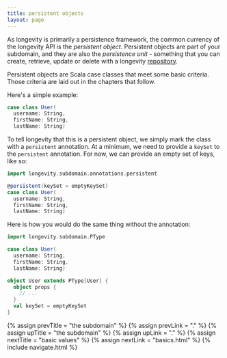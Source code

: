 ```yaml
---
title: persistent objects
layout: page
---
```


As longevity is primarily a persistence framework, the common currency
of the longevity API is the _persistent object_. Persistent objects
are part of your subdomain, and they are also the _persistence unit_ -
something that you can create, retrieve, update or delete with a
longevity [repository](../repo).

Persistent objects are Scala case classes that meet some basic
criteria. Those criteria are laid out in the chapters that follow.

Here's a simple example:

```scala
case class User(
  username: String,
  firstName: String,
  lastName: String)
```

To tell longevity that this is a persistent object, we simply mark the
class with a `persistent` annotation. At a minimum, we need to provide
a `keySet` to the `persistent` annotation. For now, we can provide an
empty set of keys, like so:

```scala
import longevity.subdomain.annotations.persistent

@persistent(keySet = emptyKeySet)
case class User(
  username: String,
  firstName: String,
  lastName: String)
```

Here is how you would do the same thing without the annotation:

```scala
import longevity.subdomain.PType

case class User(
  username: String,
  firstName: String,
  lastName: String)

object User extends PType[User] {
  object props {
    // ...
  }
  val keySet = emptyKeySet
}
```

{% assign prevTitle = "the subdomain" %}
{% assign prevLink  = "." %}
{% assign upTitle   = "the subdomain" %}
{% assign upLink    = "." %}
{% assign nextTitle = "basic values" %}
{% assign nextLink  = "basics.html" %}
{% include navigate.html %}
